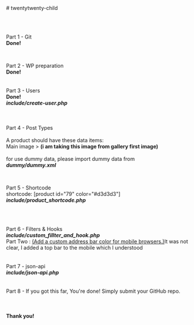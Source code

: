 <div># twentytwenty-child</div>
<p><br /><br /></p>
<div>Part 1 - Git</div>
<div><strong>Done!</strong></div>
<p>&nbsp;</p>
<div>Part 2 - WP preparation</div>
<div><strong>Done!</strong></div>
<div>&nbsp;</div>
<div>&nbsp;</div>
<div>Part 3 - Users</div>
<div><strong>Done!</strong></div>
<div><strong><em>include/create-user.php</em></strong></div>
<div>&nbsp;</div>
<div>&nbsp;</div>
<div>&nbsp;</div>
<div>Part 4 - Post Types<br /><br /></div>
<div>A product should have these data items:</div>
<div>Main image &gt; <strong>(i am taking this image from gallery first image)</strong></div>
<div>&nbsp;</div>
<div>for use dummy data, please import dummy data from&nbsp;</div>
<div><em><strong>dummy/dummy.xml</strong></em></div>
<p>&nbsp;</p>
<div>Part 5 - Shortcode</div>
<div>shortcode: [product id="79" color="#d3d3d3"]<br /><strong><em>include/product_shortcode.php</em></strong></div>
<p><br /><br /></p>
<div>Part 6 - Filters &amp; Hooks</div>
<div><strong><em>include/custom_fillter_and_hook.php</em></strong></div>
<div>Part Two : <span style="text-decoration: underline;">(<span style="font-weight: 400;">Add a custom address bar color for mobile browsers.)</span></span>It was not clear, I added a top bar to the mobile which I understood</div>
<div>&nbsp;</div>
<div>&nbsp;</div>
<div>Part 7 - json-api</div>
<div><strong><em>include/json-api.php</em></strong></div>
<div>&nbsp;</div>
<div>&nbsp;</div>
<div>Part 8 - If you got this far, You're done! Simply submit your GitHub repo.<br /><br /><br /><br /><strong>Thank you!</strong></div>